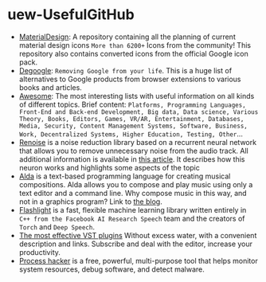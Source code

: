# uew-UsefulGitHub
- [MaterialDesign](https://github.com/Templarian/MaterialDesign): 
A repository containing all the planning of current material design icons
`More than 6200+` Icons from the community!
This repository also contains converted icons from the official Google icon pack.<br />
- [Degoogle](https://github.com/tycrek/degoogle):
`Removing Google from your life`. 
This is a huge list of alternatives to Google products from browser extensions to various books and articles.<br />
- [Awesome](https://github.com/sindresorhus/awesome):
The most interesting lists with useful information on all kinds of different topics.
Brief content:
`Platforms, Programming Languages, Front-End and Back-end Development, Big data, Data science, Various Theory, Books, Editors, Games, VR/AR, Entertainment, Databases, Media, Security, Content Management Systems, Software, Business, Work, Decentralized Systems, Higher Education, Testing, Other`...<br />
- [Renoise](https://github.com/xiph/rnnoise) is a noise reduction library based on a recurrent neural network that allows you to remove unnecessary noise from the audio track.
All additional information is available in [this article](https://jmvalin.ca/demo/rnnoise/).
It describes how this neuron works and highlights some aspects of the topic<br />
- [Alda](https://github.com/alda-lang/alda) is a text-based programming language for creating musical compositions. Alda allows you to compose and play music using only a text editor and a command line.
Why compose music in this way, and not in a graphics program? Link to [the blog](https://blog.djy.io/alda-a-manifesto-and-gentle-introduction/).<br />
- [Flashlight](https://github.com/flashlight/flashlight) is a fast, flexible machine learning library written entirely in `C++ from the Facebook AI Research Speech` team and the creators of `Torch` and `Deep Speech`.<br />
- [The most effective VST plugins](https://t.me/vsc_help)
Without excess water, with a convenient description and links. Subscribe and deal with the editor, increase your productivity.<br />
- [Process hacker](https://github.com/processhacker/processhacker) is a free, powerful, multi-purpose tool that helps monitor system resources, debug software, and detect malware. <br />
